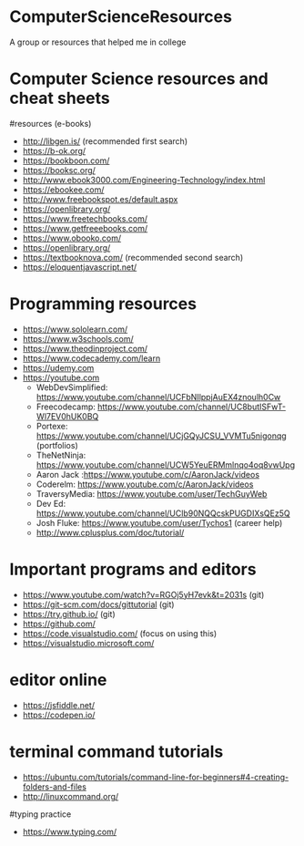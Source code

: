 # ComputerScienceResources
A group or resources that helped me in college
# Computer Science resources and cheat sheets 

#resources (e-books) 
- http://libgen.is/ (recommended first search) 
- https://b-ok.org/
- https://bookboon.com/
- https://booksc.org/
- http://www.ebook3000.com/Engineering-Technology/index.html
- https://ebookee.com/
- http://www.freebookspot.es/default.aspx
- https://openlibrary.org/
- https://www.freetechbooks.com/
- https://www.getfreeebooks.com/
- https://www.obooko.com/
- https://openlibrary.org/
- https://textbooknova.com/ (recommended second search) 
- https://eloquentjavascript.net/

# Programming resources
- https://www.sololearn.com/
- https://www.w3schools.com/
- https://www.theodinproject.com/
- https://www.codecademy.com/learn 
- https://udemy.com
- https://youtube.com
    - WebDevSimplified: https://www.youtube.com/channel/UCFbNIlppjAuEX4znoulh0Cw
    - Freecodecamp: https://www.youtube.com/channel/UC8butISFwT-Wl7EV0hUK0BQ
    - Portexe: https://www.youtube.com/channel/UCjGQyJCSU_VVMTu5nigonqg (portfolios)
    - TheNetNinja: https://www.youtube.com/channel/UCW5YeuERMmlnqo4oq8vwUpg
    - Aaron Jack :https://www.youtube.com/c/AaronJack/videos 
    - Coderelm: https://www.youtube.com/c/AaronJack/videos
    - TraversyMedia: https://www.youtube.com/user/TechGuyWeb
    - Dev Ed: https://www.youtube.com/channel/UClb90NQQcskPUGDIXsQEz5Q
    - Josh Fluke: https://www.youtube.com/user/Tychos1 (career help) 
    - http://www.cplusplus.com/doc/tutorial/

# Important programs and editors 
- https://www.youtube.com/watch?v=RGOj5yH7evk&t=2031s (git) 
- https://git-scm.com/docs/gittutorial (git)
- https://try.github.io/ (git) 
- https://github.com/
- https://code.visualstudio.com/ (focus on using this) 
- https://visualstudio.microsoft.com/

# editor online 
- https://jsfiddle.net/
- https://codepen.io/


# terminal command tutorials 
- https://ubuntu.com/tutorials/command-line-for-beginners#4-creating-folders-and-files
- http://linuxcommand.org/


#typing practice 
- https://www.typing.com/
